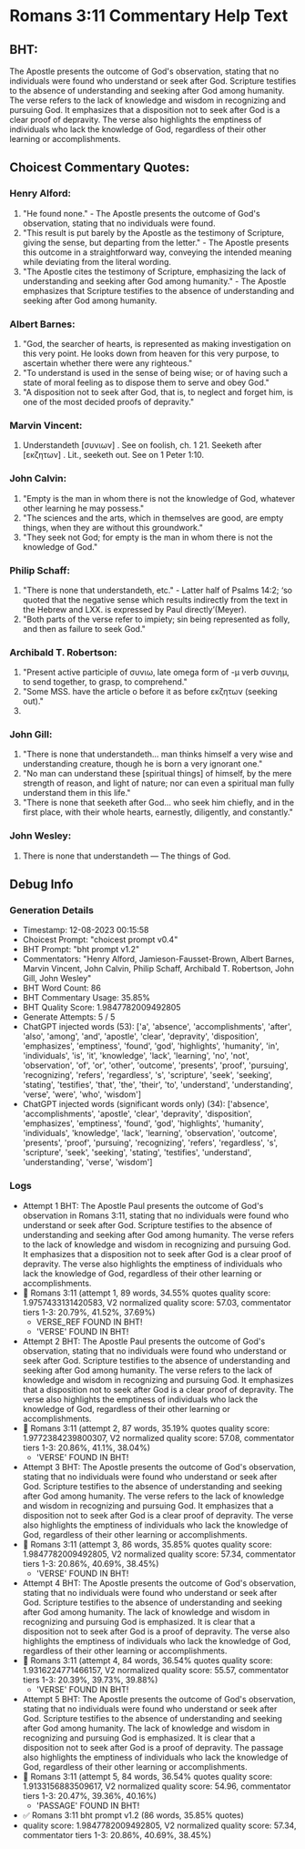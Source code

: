 # Romans 3:11 Commentary Help Text

## BHT:
The Apostle presents the outcome of God's observation, stating that no individuals were found who understand or seek after God. Scripture testifies to the absence of understanding and seeking after God among humanity. The verse refers to the lack of knowledge and wisdom in recognizing and pursuing God. It emphasizes that a disposition not to seek after God is a clear proof of depravity. The verse also highlights the emptiness of individuals who lack the knowledge of God, regardless of their other learning or accomplishments.

## Choicest Commentary Quotes:
### Henry Alford:
1. "He found none." - The Apostle presents the outcome of God's observation, stating that no individuals were found.
2. "This result is put barely by the Apostle as the testimony of Scripture, giving the sense, but departing from the letter." - The Apostle presents this outcome in a straightforward way, conveying the intended meaning while deviating from the literal wording.
3. "The Apostle cites the testimony of Scripture, emphasizing the lack of understanding and seeking after God among humanity." - The Apostle emphasizes that Scripture testifies to the absence of understanding and seeking after God among humanity.

### Albert Barnes:
1. "God, the searcher of hearts, is represented as making investigation on this very point. He looks down from heaven for this very purpose, to ascertain whether there were any righteous."
2. "To understand is used in the sense of being wise; or of having such a state of moral feeling as to dispose them to serve and obey God."
3. "A disposition not to seek after God, that is, to neglect and forget him, is one of the most decided proofs of depravity."

### Marvin Vincent:
1. Understandeth [συνιων] . See on foolish, ch. 1 21. 
Seeketh after [εκζητων] . Lit., seeketh out. See on 1 Peter 1:10.


### John Calvin:
1. "Empty is the man in whom there is not the knowledge of God, whatever other learning he may possess."
2. "The sciences and the arts, which in themselves are good, are empty things, when they are without this groundwork."
3. "They seek not God; for empty is the man in whom there is not the knowledge of God."

### Philip Schaff:
1. "There is none that understandeth, etc." - Latter half of Psalms 14:2; ‘so quoted that the negative sense which results indirectly from the text in the Hebrew and LXX. is expressed by Paul directly’(Meyer).
2. "Both parts of the verse refer to impiety; sin being represented as folly, and then as failure to seek God." 


### Archibald T. Robertson:
1. "Present active participle of συνιω, late omega form of -μ verb συνιημ, to send together, to grasp, to comprehend."
2. "Some MSS. have the article ο before it as before εκζητων (seeking out)."
3.

### John Gill:
1. "There is none that understandeth... man thinks himself a very wise and understanding creature, though he is born a very ignorant one."
2. "No man can understand these [spiritual things] of himself, by the mere strength of reason, and light of nature; nor can even a spiritual man fully understand them in this life."
3. "There is none that seeketh after God... who seek him chiefly, and in the first place, with their whole hearts, earnestly, diligently, and constantly."

### John Wesley:
1. There is none that understandeth — The things of God.



## Debug Info
### Generation Details
- Timestamp: 12-08-2023 00:15:58
- Choicest Prompt: "choicest prompt v0.4"
- BHT Prompt: "bht prompt v1.2"
- Commentators: "Henry Alford, Jamieson-Fausset-Brown, Albert Barnes, Marvin Vincent, John Calvin, Philip Schaff, Archibald T. Robertson, John Gill, John Wesley"
- BHT Word Count: 86
- BHT Commentary Usage: 35.85%
- BHT Quality Score: 1.9847782009492805
- Generate Attempts: 5 / 5
- ChatGPT injected words (53):
	['a', 'absence', 'accomplishments', 'after', 'also', 'among', 'and', 'apostle', 'clear', 'depravity', 'disposition', 'emphasizes', 'emptiness', 'found', 'god', 'highlights', 'humanity', 'in', 'individuals', 'is', 'it', 'knowledge', 'lack', 'learning', 'no', 'not', 'observation', 'of', 'or', 'other', 'outcome', 'presents', 'proof', 'pursuing', 'recognizing', 'refers', 'regardless', 's', 'scripture', 'seek', 'seeking', 'stating', 'testifies', 'that', 'the', 'their', 'to', 'understand', 'understanding', 'verse', 'were', 'who', 'wisdom']
- ChatGPT injected words (significant words only) (34):
	['absence', 'accomplishments', 'apostle', 'clear', 'depravity', 'disposition', 'emphasizes', 'emptiness', 'found', 'god', 'highlights', 'humanity', 'individuals', 'knowledge', 'lack', 'learning', 'observation', 'outcome', 'presents', 'proof', 'pursuing', 'recognizing', 'refers', 'regardless', 's', 'scripture', 'seek', 'seeking', 'stating', 'testifies', 'understand', 'understanding', 'verse', 'wisdom']

### Logs
- Attempt 1 BHT: The Apostle Paul presents the outcome of God's observation in Romans 3:11, stating that no individuals were found who understand or seek after God. Scripture testifies to the absence of understanding and seeking after God among humanity. The verse refers to the lack of knowledge and wisdom in recognizing and pursuing God. It emphasizes that a disposition not to seek after God is a clear proof of depravity. The verse also highlights the emptiness of individuals who lack the knowledge of God, regardless of their other learning or accomplishments.
- 🔄 Romans 3:11 (attempt 1, 89 words, 34.55% quotes quality score: 1.9757433131420583, V2 normalized quality score: 57.03, commentator tiers 1-3: 20.79%, 41.52%, 37.69%) 
	- VERSE_REF FOUND IN BHT! 
	- 'VERSE' FOUND IN BHT!
- Attempt 2 BHT: The Apostle Paul presents the outcome of God's observation, stating that no individuals were found who understand or seek after God. Scripture testifies to the absence of understanding and seeking after God among humanity. The verse refers to the lack of knowledge and wisdom in recognizing and pursuing God. It emphasizes that a disposition not to seek after God is a clear proof of depravity. The verse also highlights the emptiness of individuals who lack the knowledge of God, regardless of their other learning or accomplishments.
- 🔄 Romans 3:11 (attempt 2, 87 words, 35.19% quotes quality score: 1.9772384239800307, V2 normalized quality score: 57.08, commentator tiers 1-3: 20.86%, 41.1%, 38.04%) 
	- 'VERSE' FOUND IN BHT!
- Attempt 3 BHT: The Apostle presents the outcome of God's observation, stating that no individuals were found who understand or seek after God. Scripture testifies to the absence of understanding and seeking after God among humanity. The verse refers to the lack of knowledge and wisdom in recognizing and pursuing God. It emphasizes that a disposition not to seek after God is a clear proof of depravity. The verse also highlights the emptiness of individuals who lack the knowledge of God, regardless of their other learning or accomplishments.
- 🔄 Romans 3:11 (attempt 3, 86 words, 35.85% quotes quality score: 1.9847782009492805, V2 normalized quality score: 57.34, commentator tiers 1-3: 20.86%, 40.69%, 38.45%) 
	- 'VERSE' FOUND IN BHT!
- Attempt 4 BHT: The Apostle presents the outcome of God's observation, stating that no individuals were found who understand or seek after God. Scripture testifies to the absence of understanding and seeking after God among humanity. The lack of knowledge and wisdom in recognizing and pursuing God is emphasized. It is clear that a disposition not to seek after God is a proof of depravity. The verse also highlights the emptiness of individuals who lack the knowledge of God, regardless of their other learning or accomplishments.
- 🔄 Romans 3:11 (attempt 4, 84 words, 36.54% quotes quality score: 1.9316224771466157, V2 normalized quality score: 55.57, commentator tiers 1-3: 20.39%, 39.73%, 39.88%) 
	- 'VERSE' FOUND IN BHT!
- Attempt 5 BHT: The Apostle presents the outcome of God's observation, stating that no individuals were found who understand or seek after God. Scripture testifies to the absence of understanding and seeking after God among humanity. The lack of knowledge and wisdom in recognizing and pursuing God is emphasized. It is clear that a disposition not to seek after God is a proof of depravity. The passage also highlights the emptiness of individuals who lack the knowledge of God, regardless of their other learning or accomplishments.
- 🔄 Romans 3:11 (attempt 5, 84 words, 36.54% quotes quality score: 1.9133156883509617, V2 normalized quality score: 54.96, commentator tiers 1-3: 20.47%, 39.36%, 40.16%) 
	- 'PASSAGE' FOUND IN BHT!
- ✅ Romans 3:11 bht prompt v1.2 (86 words, 35.85% quotes)
- quality score: 1.9847782009492805, V2 normalized quality score: 57.34, commentator tiers 1-3: 20.86%, 40.69%, 38.45%)